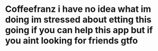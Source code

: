 # Coffeefranz i have no idea what im doing im stressed about etting this going if you can help this app but  if you aint looking for friends gtfo
